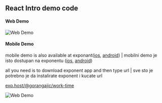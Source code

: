 ## React Intro demo code

#### Web Demo
<img src="https://cdn.jsdelivr.net/gh/gorangajic/react-introduction-demo@master/web/react-demo.gif" alt="Web Demo" />

#### Mobile Demo

mobile demo is also available at exponant([ios](https://itunes.apple.com/app/apple-store/id982107779?mt=8), [android](https://play.google.com/store/apps/details?id=host.exp.exponent)) | mobilni demo je isto dostupan na exponentu ([ios](https://itunes.apple.com/app/apple-store/id982107779?mt=8), [android](https://play.google.com/store/apps/details?id=host.exp.exponent))

all you need is to download exponent app and then type url | sve sto je potrebno je da instalirate exponent i kucate url

[exp.host/@gorangajic/work-time](https://getexponent.com/@gorangajic/work-time)

<img src="https://cdn.jsdelivr.net/gh/gorangajic/react-introduction-demo@master/mobile/react-native-demo.gif" alt="Web Demo" />


